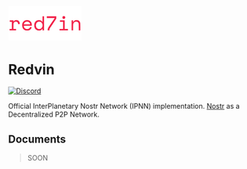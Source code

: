 <img alt="redvin" src="./.img/logo.svg" width="150" />

# Redvin

[![Discord](https://badgen.net/badge/icon/discord?icon=discord&label)](https://discord.gg/EvYB9ZgYvV)


Official InterPlanetary Nostr Network (IPNN) implementation.
[Nostr](https://nostr.com/) as a Decentralized P2P Network.

## Documents

> SOON 